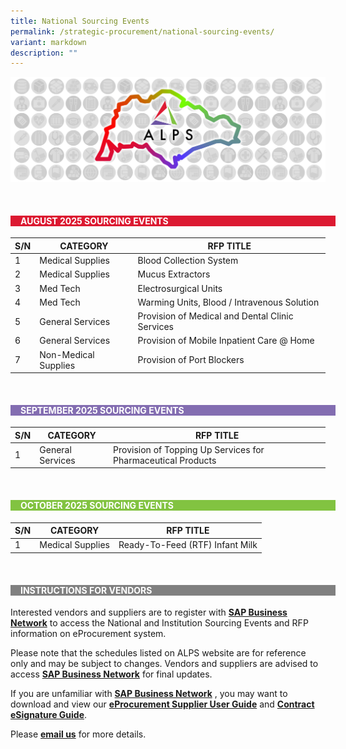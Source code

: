 ```yaml
---
title: National Sourcing Events
permalink: /strategic-procurement/national-sourcing-events/
variant: markdown
description: ""
---
```

![](/images/Procurement/alps_sourcing_events_national_1920x640_clear.png)



<br>
<div style="background-color: #DC1931; padding-left: 1rem; width: 100%" class="section">
			<h4 style="color: white; font-weight: bold; text-align: left;">AUGUST 2025 SOURCING  EVENTS</h4>
</div>



| S/N | CATEGORY | RFP TITLE	|
| -------- | -------- | -------- |
| 1 | Medical Supplies | Blood Collection System |
| 2 | Medical Supplies | Mucus Extractors |
| 3 | Med Tech | Electrosurgical Units |
| 4 | Med Tech | Warming Units, Blood / Intravenous Solution |
| 5 | General Services | Provision of Medical and Dental Clinic Services |
| 6 | General Services | Provision of Mobile Inpatient Care @ Home |
| 7 | Non-Medical Supplies | Provision of Port Blockers |



<br>
<div style="background-color: #836DB1; padding-left: 1rem; width: 100%" class="section">
			<h4 style="color: white; font-weight: bold; text-align: left;">SEPTEMBER 2025 SOURCING EVENTS</h4>
</div>



| S/N | CATEGORY | RFP TITLE |
| -------- | -------- | -------- |
| 1 | General Services | Provision of Topping Up Services for Pharmaceutical Products |


<br>
<div style="background-color: #82C341; padding-left: 1rem; width: 100%" class="section">
			<h4 style="color: white; font-weight: bold; text-align: left;">OCTOBER 2025 SOURCING EVENTS</h4>
</div>



| S/N | CATEGORY | RFP TITLE |
| -------- | -------- | -------- |
| 1 | Medical Supplies | Ready-To-Feed (RTF) Infant Milk |



<br>
<div style="background-color: grey; padding-left: 1rem; width: 100%" class="section">
			<h4 style="color: white; font-weight: bold; text-align: left;">INSTRUCTIONS FOR VENDORS</h4>
</div>



Interested vendors and suppliers are to register with **[SAP Business Network](https://supplier.ariba.com/)** to access the National and Institution Sourcing Events and RFP information on eProcurement system.  

Please note that the schedules listed on ALPS website are for reference only and may be subject to changes. Vendors and suppliers are advised to access **[SAP Business Network](https://supplier.ariba.com/)** for final updates.

If you are unfamiliar with **[SAP Business Network](https://supplier.ariba.com/)** , you may want to download and view our **[eProcurement Supplier User Guide](https://for.sg/alps-eprocurement-supplier-user-guide)** and **[Contract eSignature Guide](/files/Sourcing%20Events/contract_esignature_guide.pdf)**.

Please **[email us](mailto:alps_operations@alpshealthcare.com.sg)** for more details.